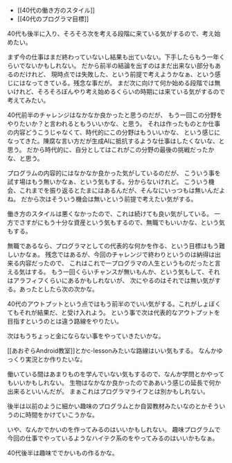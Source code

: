 - [[40代の働き方のスタイル]]
- [[40代のプログラマ目標]]

40代も後半に入り、そろそろ次を考える段階に来ている気がするので、考え始めたい。

まず今の仕事はまだ終わっていないし結果も出ていない。下手したらもう一年くらいでないかもしれない。
だから前半の結論を出すのはまだ出来ない部分もあるのだけれど、
現時点では失敗した、という前提で考えようかなぁ、という感じにはなってきている。残念な事だが。
まだ次に向けて何か始める段階では無いけれど、そろそろぼんやり考え始めるくらいの時期には来ている気がするので考えてみたい。

40代前半のチャレンジはなかなか良かったと思うのだが、
もう一回この分野をやりたいか？と言われるともういいかな、と思う。
それは作ったものとか仕事の内容どうこうじゃなくて、時代的にこの分野はもういいかな、
という感じになってきた。陳腐な言い方だが生成AIに抵抗するような仕事はしたくないな、と思う。
だから時代的に、自分としてはこれがこの分野の最後の挑戦だったかな、と思う。

プログラムの内容的にはなかなか良かった気がしているのだが、
こういう事を試す場はもう無いかなぁ、という気もする。分からないけれど。
こういう機会、これまでを振り返るとたまにはあるんだが、そんなにいっつもは無いんだよね。
だから次はそういう機会は無いという前提で考えたい気がする。

働き方のスタイルは悪くなかったので、これは続けても良い気がしている。
一方でさすがにもう十分な資産という気もするので、無職でもいいかな、という気もする。

無職であるなら、プログラマとしての代表的な何かを作る、という目標はもう難しいかなぁ。
残念ではあるが、今回のチャレンジで終わりというのは納得は出来る内容だったので、
これはこれで一プログラマの人生というものだったと言える気はする。
もう一回くらいチャンスが無いもんか、という気もして、それはアラフィフくらいにあるかもしれないが、
次にやるのはそれでは無い気がする。あったとしたら次の次かな。

40代のアウトプットという点ではもう前半のでいい気がする。これがしょぼくてもそれが結果だ、と受け入れよう。
という事で次は代表的なアウトプットを目指すというのとは違う路線をやりたい。

次はもうちょっと金にならない事をやっていきたいかな。

[[あおぞらAndroid教室]]とかc-lessonみたいな路線はいい気もする。
なんかゆっくり実況とか作りたいな。

働いている間はあまりものを学んでいない気もするので、なんか学問とかやってもいいかもしれない。
生物はなかなか良かったのでああいう感じの延長で何か出来るといいんだが。
まぁこれはプログラマライフとは別かもしれない。

後半は以前のように細かい趣味のプログラムとか自習教材みたいなのとかそういうのに時間をかけていこうかな。

いや、なんかでかいのを作ってみるのはいいかもしれない。
趣味プログラムで今回の仕事でやっているようなハイテク系のをやってみるのはいいかもなぁ。

40代後半は趣味ででかいもの作るかな。